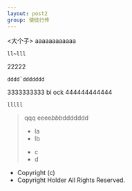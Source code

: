 ```yaml
---
layout: post2
group: 使徒行传
---
```



<大个子>
aaaaaaaaaaaa
~~~
ll~lll
~~~
22222
```
dddd`ddddddd
```
3333333333
    bl ock
444444444444

~~~
lllll
~~~

> qqq
> eeee*bbb*ddddddd
> - la
> - lb
> * c
> * d

- Copyright (c)
- Copyright Holder All Rights Reserved.
